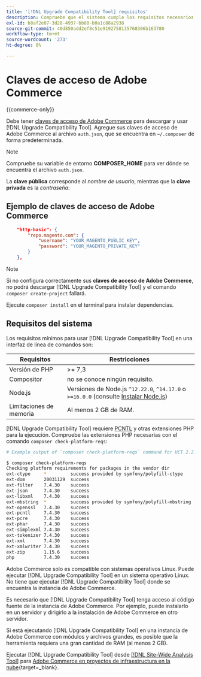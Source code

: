 ```yaml
---
title: '[!DNL Upgrade Compatibility Tool] requisitos'
description: Compruebe que el sistema cumple los requisitos necesarios para ejecutar  [!DNL Upgrade Compatibility Tool]  en una interfaz de línea de comandos para el proyecto de Adobe Commerce.
exl-id: b8af2e07-3d28-4937-bb88-b0a1c88a2938
source-git-commit: 40d850add2ef8c51e9192758135768306b163780
workflow-type: tm+mt
source-wordcount: '273'
ht-degree: 0%

---
```


# Claves de acceso de Adobe Commerce

{{commerce-only}}

Debe tener [claves de acceso de Adobe Commerce](https://developer.adobe.com/commerce/marketplace/guides/sellers/profile-information/#access-keys) para descargar y usar [!DNL Upgrade Compatibility Tool]. Agregue sus claves de acceso de Adobe Commerce al archivo `auth.json`, que se encuentra en `~/.composer` de forma predeterminada.

>[!NOTE]
>
>Compruebe su variable de entorno **COMPOSER_HOME** para ver dónde se encuentra el archivo `auth.json`.

La **clave pública** corresponde al _nombre de usuario_, mientras que la **clave privada** es la _contraseña_:

## Ejemplo de claves de acceso de Adobe Commerce

```json
    "http-basic": {
        "repo.magento.com": {
            "username": "YOUR_MAGENTO_PUBLIC_KEY",
            "password": "YOUR_MAGENTO_PRIVATE_KEY"
        }
    },
```

>[!NOTE]
>
> Si no configura correctamente sus **claves de acceso de Adobe Commerce**, no podrá descargar [!DNL Upgrade Compatibility Tool] y el comando `composer create-project` fallará.

Ejecute `composer install` en el terminal para instalar dependencias.

## Requisitos del sistema

Los requisitos mínimos para usar [!DNL Upgrade Compatibility Tool] en una interfaz de línea de comandos son:

| **Requisitos** | **Restricciones** |
|----------------|-----------------|
| Versión de PHP | >= 7,3 |
| Compositor | no se conoce ningún requisito. |
| Node.js | Versiones de Node.js `^12.22.0`, `^14.17.0` o `>=16.0.0` (consulte [Instalar Node.js](https://nodejs.org/en/learn/getting-started/how-to-install-nodejs)) |
| Limitaciones de memoria | Al menos 2 GB de RAM. |

[!DNL Upgrade Compatibility Tool] requiere [PCNTL](https://www.php.net/manual/en/book.pcntl.php) y otras extensiones PHP para la ejecución. Compruebe las extensiones PHP necesarias con el comando `composer check-platform-reqs`:

```bash
# Example output of `composer check-platform-reqs` command for UCT 2.2.6 and PHP 7.4:

$ composer check-platform-reqs
Checking platform requirements for packages in the vendor dir
ext-ctype     *         success provided by symfony/polyfill-ctype
ext-dom       20031129  success
ext-filter    7.4.30    success
ext-json      7.4.30    success
ext-libxml    7.4.30    success
ext-mbstring  *         success provided by symfony/polyfill-mbstring
ext-openssl   7.4.30    success
ext-pcntl     7.4.30    success
ext-pcre      7.4.30    success
ext-phar      7.4.30    success
ext-simplexml 7.4.30    success
ext-tokenizer 7.4.30    success
ext-xml       7.4.30    success
ext-xmlwriter 7.4.30    success
ext-zip       1.15.6    success
php           7.4.30    success
```

Adobe Commerce solo es compatible con sistemas operativos Linux. Puede ejecutar [!DNL Upgrade Compatibility Tool] en un sistema operativo Linux. No tiene que ejecutar [!DNL Upgrade Compatibility Tool] donde se encuentra la instancia de Adobe Commerce.

Es necesario que [!DNL Upgrade Compatibility Tool] tenga acceso al código fuente de la instancia de Adobe Commerce. Por ejemplo, puede instalarlo en un servidor y dirigirlo a la instalación de Adobe Commerce en otro servidor.

Si está ejecutando [!DNL Upgrade Compatibility Tool] en una instancia de Adobe Commerce con módulos y archivos grandes, es posible que la herramienta requiera una gran cantidad de RAM (al menos 2 GB).

Ejecutar [!DNL Upgrade Compatibility Tool] desde [[!DNL Site-Wide Analysis Tool]](https://experienceleague.adobe.com/docs/commerce-operations/upgrade-guide/upgrade-compatibility-tool/use-upgrade-compatibility-tool/integrate-analysis-tool.html?lang=es) para [Adobe Commerce en proyectos de infraestructura en la nube](https://experienceleague.adobe.com/docs/commerce-cloud-service/user-guide/project/overview.html?lang=es){target=_blank}.
